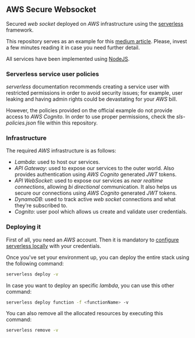 ## AWS Secure Websocket

Secured _web socket_ deployed on _AWS_ infrastructure using 
the [serverless] framework.

This repository serves as an example for this 
[medium article]. Please, invest a few minutes reading it 
in case you need further detail.

All services have been implemented using [NodeJS].

### Serverless service user policies

_serverless_ documentation recommends creating a service user 
with restricted permissions in order to avoid security issues; 
for example, user leaking and having admin rights could be 
devastating for your _AWS_ bill.

However, the policies provided on the official example do not 
provide access to _AWS Cognito_. In order to use proper 
permissions, check the _sls-policies.json_ file within this 
repository.

### Infrastructure

The required _AWS_ infrastructure is as follows:

* _Lambda_: used to host our services.
* _API Gateway_: used to expose our services to the outer 
world. Also provides authentication using _AWS Cognito_ 
generated _JWT_ tokens.
* _API WebSocket_: used to expose our services as _near 
realtime connections_, allowing _bi directional_ communication.
It also helps us secure our connections using _AWS 
Cognito_ generated _JWT_ tokens.
* _DynamoDB_: used to track active _web socket_ connections 
and what they're subscribed to.
* _Cognito_: user pool which allows us create and validate 
user credentials.

### Deploying it

First of all, you need an _AWS_ account. Then it is 
mandatory to [configure serverless locally] with your 
credentials.

Once you've set your environment up, you can deploy the 
entire stack using the following command:
```bash
serverless deploy -v
```

In case you want to deploy an specific _lambda_, you can 
use this other command:
```bash
serverless deploy function -f <functionName> -v
```

You can also remove all the allocated resources by executing 
this command:
```bash
serverless remove -v
```

[medium article]: https://medium.com/@damoresac/implementing-secure-web-sockets-with-aws-api-gateway-cognito-dynamodb-and-lambda-b38e02314b42
[NodeJS]: https://nodejs.org/
[serverless]: https://serverless.com/
[configure serverless locally]: https://serverless.com/framework/docs/providers/aws/guide/credentials/
